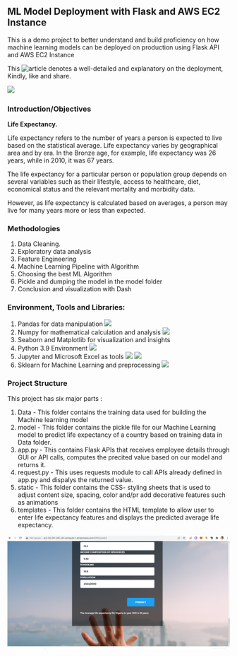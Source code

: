 ## ML Model Deployment with Flask and AWS EC2 Instance
This is a demo project to better understand and build proficiency on how machine learning models can be deployed on production using Flask API and AWS EC2 Instance

This ![article](https://usman186168.hashnode.dev/step-by-step-guide-to-deploying-ml-models-on-flask-web-application-with-aws-ec2-instance) denotes a well-detailed and explanatory on the deployment, Kindly, like and share.

![](Life_expectancy_flask_frame_work.PNG)

### Introduction/Objectives
<p><strong>Life Expectancy.</strong>
<p>Life expectancy refers to the number of years a person is expected to live based on the statistical average. Life expectancy varies by geographical area and by era. In the Bronze age, for example, life expectancy was 26 years, while in 2010, it was 67 years. </p>
<p>The life expectancy for a particular person or population group depends on several variables such as their lifestyle, access to healthcare, diet, economical status and the relevant mortality and morbidity data.</p>
<p>However, as life expectancy is calculated based on averages, a person may live for many years more or less than expected. </p>



### Methodologies
1.	Data Cleaning.
2.	Exploratory data analysis
3.	Feature Engineering
4.	Machine Learning Pipeline with Algorithm
5.  Choosing the best ML Algorithm
6.  Pickle and dumping the model in the model folder
5.	Conclusion and visualization with Dash

### Environment, Tools and Libraries:
1.	Pandas for data manipulation <img src="https://img.shields.io/badge/pandas-%23150458.svg?style=for-the-badge&logo=pandas&logoColor=white">
2.	Numpy for mathematical calculation and analysis <img src="https://img.shields.io/badge/numpy-%23013243.svg?style=for-the-badge&logo=numpy&logoColor=white">
3.	Seaborn and Matplotlib for visualization and insights
4.	Python 3.9 Environment <img src="https://img.shields.io/badge/python-%2314354C.svg?style=for-the-badge&logo=python&logoColor=white">
5.	Jupyter and Microsoft Excel as tools <img src="https://img.shields.io/badge/Microsoft_Excel-217346?style=for-the-badge&logo=microsoft-excel&logoColor=white"> <img src="https://img.shields.io/badge/Jupyter-F37626.svg?&style=for-the-badge&logo=Jupyter&logoColor=white" >
6. Sklearn for Machine Learning and preprocessing  <img src="https://img.shields.io/badge/scikit--learn-%23F7931E.svg?style=for-the-badge&logo=scikit-learn&logoColor=white">

### Project Structure
This project has six major parts :
1.  Data - This folder contains the training data used for building the Machine learning model
2.  model - This folder contains the pickle file for our Machine Learning model to predict life expectancy of a country based on training data in Data folder.
3. app.py - This contains Flask APIs that receives employee details through GUI or API calls, computes the precited value based on our model and returns it.
4. request.py - This uses requests module to call APIs already defined in app.py and dispalys the returned value.
5. static - This folder contains the CSS- styling sheets that is used to adjust content size, spacing, color and/pr add decorative features such as animations
6. templates - This folder contains the HTML template to allow user to enter life expectancy features and displays the predicted average life expectancy.


![](prediction.PNG)
